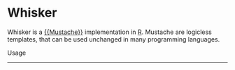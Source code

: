 Whisker
=======

Whisker is a [{{Mustache}}](http://mustache.github.com) implementation in [R](http://www.r-project.org/). 
Mustache are logicless templates, that can be used unchanged in many programming languages.

Usage
_____

